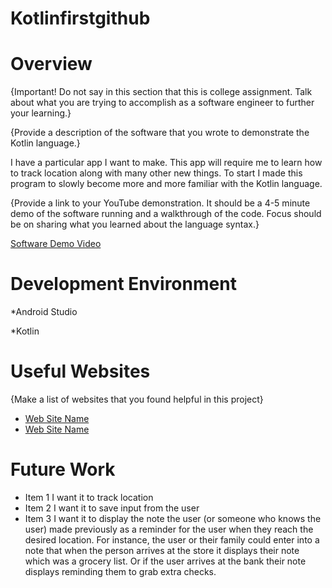 # Kotlinfirstgithub
# Overview

{Important! Do not say in this section that this is college assignment. Talk about what you are trying to accomplish as a software engineer to further your learning.}

{Provide a description of the software that you wrote to demonstrate the Kotlin language.}

I have a particular app I want to make. This app will require me to learn how to track location along with many other new things. To start I made this program to slowly become more and more familiar with the Kotlin language.

{Provide a link to your YouTube demonstration. It should be a 4-5 minute demo of the software running and a walkthrough of the code. Focus should be on sharing what you learned about the language syntax.}

[Software Demo Video](http://youtube.link.goes.here)

# Development Environment

*Android Studio

*Kotlin

# Useful Websites

{Make a list of websites that you found helpful in this project}

- [Web Site Name](http://url.link.goes.here)
- [Web Site Name](http://url.link.goes.here)

# Future Work

- Item 1 I want it to track location
- Item 2 I want it to save input from the user
- Item 3 I want it to display the note the user (or someone who knows the user) made previously as a reminder for the user when they reach the desired location. For instance, the user or their family could enter into a note that when the person arrives at the store it displays their note which was a grocery list. Or if the user arrives at the bank their note displays reminding them to grab extra checks.
